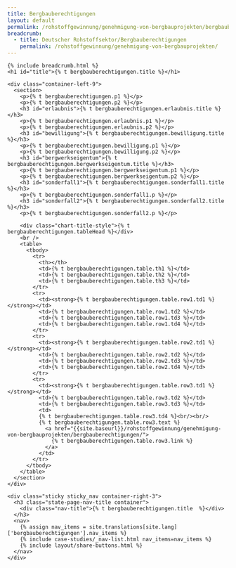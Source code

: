```yaml
---
title: Bergbauberechtigungen
layout: default
permalink: /rohstoffgewinnung/genehmigung-von-bergbauprojekten/bergbauberechtigungen/
breadcrumb:
  - title: Deutscher Rohstoffsektor/Bergbauberechtigungen
    permalink: /rohstoffgewinnung/genehmigung-von-bergbauprojekten/
---
```


<link rel="stylesheet" type="text/css" href="{{ site.baseurl_root }}/css/slick-theme.css"/>
<link rel="stylesheet" type="text/css" href="//cdn.jsdelivr.net/jquery.slick/1.6.0/slick.css"/>

<main class="container-page-wrapper layout-state-pages">
  <section class="container" style="position: relative;">

    {% include breadcrumb.html %}
    <h1 id="title">{% t bergbauberechtigungen.title %}</h1>

    <div class="container-left-9">
      <section>
        <p>{% t bergbauberechtigungen.p1 %}</p>
        <p>{% t bergbauberechtigungen.p2 %}</p>
        <h3 id="erlaubnis">{% t bergbauberechtigungen.erlaubnis.title %}</h3>
        <p>{% t bergbauberechtigungen.erlaubnis.p1 %}</p>
        <p>{% t bergbauberechtigungen.erlaubnis.p2 %}</p>
        <h3 id="bewilligung">{% t bergbauberechtigungen.bewilligung.title %}</h3>
        <p>{% t bergbauberechtigungen.bewilligung.p1 %}</p>
        <p>{% t bergbauberechtigungen.bewilligung.p2 %}</p>
        <h3 id="bergwerkseigentum">{% t bergbauberechtigungen.bergwerkseigentum.title %}</h3>
        <p>{% t bergbauberechtigungen.bergwerkseigentum.p1 %}</p>
        <p>{% t bergbauberechtigungen.bergwerkseigentum.p2 %}</p>
        <h3 id="sonderfall1">{% t bergbauberechtigungen.sonderfall1.title %}</h3>
        <p>{% t bergbauberechtigungen.sonderfall1.p %}</p>
        <h3 id="sonderfall2">{% t bergbauberechtigungen.sonderfall2.title %}</h3>
        <p>{% t bergbauberechtigungen.sonderfall2.p %}</p>

        <div class="chart-title-style">{% t bergbauberechtigungen.tableHead %}</div>
        <br />
        <table>
          <tbody>
            <tr>
              <th></th>
              <td>{% t bergbauberechtigungen.table.th1 %}</td>
              <td>{% t bergbauberechtigungen.table.th2 %}</td>
              <td>{% t bergbauberechtigungen.table.th3 %}</td>
            </tr>
            <tr>
              <td><strong>{% t bergbauberechtigungen.table.row1.td1 %}</strong></td>
              <td>{% t bergbauberechtigungen.table.row1.td2 %}</td>
              <td>{% t bergbauberechtigungen.table.row1.td3 %}</td>
              <td>{% t bergbauberechtigungen.table.row1.td4 %}</td>
            </tr>
            <tr>
              <td><strong>{% t bergbauberechtigungen.table.row2.td1 %}</strong></td>
              <td>{% t bergbauberechtigungen.table.row2.td2 %}</td>
              <td>{% t bergbauberechtigungen.table.row2.td3 %}</td>
              <td>{% t bergbauberechtigungen.table.row2.td4 %}</td>
            </tr>
            <tr>
              <td><strong>{% t bergbauberechtigungen.table.row3.td1 %}</strong></td>
              <td>{% t bergbauberechtigungen.table.row3.td2 %}</td>
              <td>{% t bergbauberechtigungen.table.row3.td3 %}</td>
              <td>
              {% t bergbauberechtigungen.table.row3.td4 %}<br/><br/>
              {% t bergbauberechtigungen.table.row3.text %}
                <a href="{{site.baseurl}}/rohstoffgewinnung/genehmigung-von-bergbauprojekten/bergbauberechtigungen/">
                  {% t bergbauberechtigungen.table.row3.link %}
                </a>
              </td>
            </tr>
          </tbody>
        </table>
      </section>
    </div>

    <div class="sticky sticky_nav container-right-3">
      <h3 class="state-page-nav-title container">
        <div class="nav-title">{% t bergbauberechtigungen.title  %}</div>
      </h3>
      <nav>
        {% assign nav_items = site.translations[site.lang]['bergbauberechtigungen'].nav_items %}
        {% include case-studies/_nav-list.html nav_items=nav_items %}
        {% include layout/share-buttons.html %}
      </nav>
    </div>
  </section>
</main>

<script src="https://ajax.googleapis.com/ajax/libs/jquery/1.12.4/jquery.min.js"></script>
<script type="text/javascript" src="//cdn.jsdelivr.net/jquery.slick/1.6.0/slick.min.js"></script>
<script type="text/javascript" src="{{ site.baseurl_root }}/js/lib/static.min.js" charset="utf-8"></script>

<script type="text/javascript">
    $(document).ready(function(){
      $('.fakten_salze').slick({
        dots: true,
        speed: 500
      });
    });
</script>
